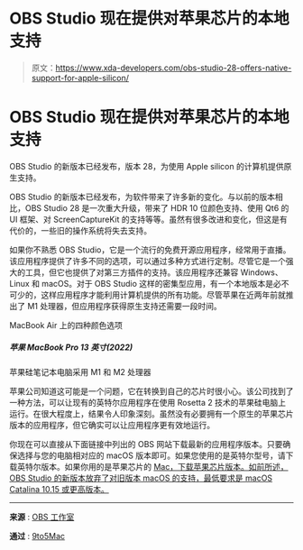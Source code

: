 # OBS Studio 现在提供对苹果芯片的本地支持

> 原文：<https://www.xda-developers.com/obs-studio-28-offers-native-support-for-apple-silicon/>

# OBS Studio 现在提供对苹果芯片的本地支持

OBS Studio 的新版本已经发布，版本 28，为使用 Apple silicon 的计算机提供原生支持。

OBS Studio 的新版本已经发布，为软件带来了许多新的变化。与以前的版本相比，OBS Studio 28 是一次重大升级，带来了 HDR 10 位颜色支持、使用 Qt6 的 UI 框架、对 ScreenCaptureKit 的支持等等。虽然有很多改进和变化，但这是有代价的，一些旧的操作系统将失去支持。

如果你不熟悉 OBS Studio，它是一个流行的免费开源应用程序，经常用于直播。该应用程序提供了许多不同的选项，可以通过多种方式进行定制。尽管它是一个强大的工具，但它也提供了对第三方插件的支持。该应用程序还兼容 Windows、Linux 和 macOS。对于 OBS Studio 这样的密集型应用，有一个本地版本是必不可少的，这样应用程序才能利用计算机提供的所有功能。尽管苹果在近两年前就推出了 M1 处理器，但应用程序获得原生支持还需要一段时间。

MacBook Air 上的四种颜色选项

##### 苹果 MacBook Pro 13 英寸(2022)

苹果硅笔记本电脑采用 M1 和 M2 处理器

苹果公司知道这可能是一个问题，它在转换到自己的芯片时很小心。该公司找到了一种方法，可以让现有的英特尔应用程序在使用 Rosetta 2 技术的苹果硅电脑上运行。在很大程度上，结果令人印象深刻。虽然没有必要拥有一个原生的苹果芯片版本的应用程序，但它确实可以让应用程序更有效地运行。

你现在可以直接从下面链接中列出的 OBS 网站下载最新的应用程序版本。只要确保选择与您的电脑相对应的 macOS 版本即可。如果您使用的是英特尔型号，请下载英特尔版本。如果你用的是苹果芯片的 [Mac，下载苹果芯片版本。如前所述，OBS Studio 的新版本放弃了对旧版本 macOS 的支持，最低要求是 macOS Catalina 10.15 或更高版本。](https://www.xda-developers.com/best-macs/)

* * *

**来源** : [OBS 工作室](https://obsproject.com)

**通过** : [9to5Mac](https://9to5mac.com/2022/09/02/obs-studio-28-apple-silicon-mac-support/)